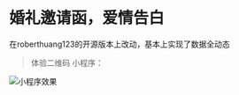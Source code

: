 # 婚礼邀请函，爱情告白
在roberthuang123的开源版本上改动，基本上实现了数据全动态
> 体验二维码
小程序：

![小程序效果](https://6479-dy360033-1302661135.tcb.qcloud.la/phone/%E5%BE%AE%E4%BF%A1%E5%9B%BE%E7%89%87_20200721091153.jpg?sign=b5fa4d25d1b0f40f5c09cf8794e084eb&t=1595293932 "log.png")

